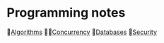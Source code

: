 # Programming notes

🧠[Algorithms](./algorithms)
🤹‍♀️[Concurrency](./concurrency)
💾[Databases](./db)
🔐[Security](./security)
